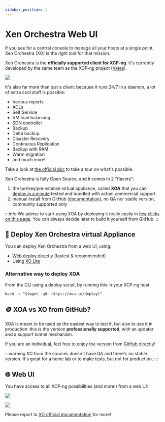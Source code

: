 ```yaml
---
sidebar_position: 1
---
```


# Xen Orchestra Web UI

If you see for a central console to manage all your hosts at a single point, Xen Orchestra (XO) is the right tool for that mission.

Xen Orchestra is the **officially supported client for XCP-ng**. It's currently developed by the same team as the XCP-ng project ([Vates](https://vates.tech)).

![](https://xen-orchestra.com/assets/featuresadmin.png)

It's also far more than just a client: because it runs 24/7 in a daemon, a lot of extra cool stuff is possible:
* Various reports
* ACLs
* Self Service
* VM load balancing
* SDN controller
* Backup
* Delta backup
* Disaster Recovery
* Continuous Replication
* Backup with RAM
* Warm migration
* and much more!

Take a look at [the official doc](https://xen-orchestra.com/docs/) to take a tour on what's possible.

Xen Orchestra is fully Open Source, and it comes in 2 "flavors":

1. the turnkey/preinstalled virtual appliance, called **XOA** that you can [deploy in a minute](https://vates.tech/deploy/) tested and bundled with actuel commercial support
2. manual install from GitHub ([documentation](https://xen-orchestra.com/docs/from_the_sources.html)), no QA nor stable version, community supported only

:::info
We advise to start using XOA by deploying it really easily in [few clicks on this page](https://vates.tech/deploy/). You can always decide later to build it yourself from GitHub.
:::

## 🚀 Deploy Xen Orchestra virtual Appliance
You can deploy Xen Orchestra from a web UI, using:
* [Web deploy directly](https://vates.tech/deploy/) (fastest & recommended)
* Using [XO Lite](../manage-locally/xo-lite.md)

### Alternative way to deploy XOA

From the CLI using a deploy script, by running this in your XCP-ng host:
```
bash -c "$(wget -qO- https://xoa.io/deploy)"
```

## 🪙 XOA vs XO from GitHub?

XOA is meant to be used as the easiest way to test it, but also to use it in production: this is the version **professionally supported**, with an updater and a support tunnel mechanism.

If you are an individual, feel free to enjoy the version from [GitHub directly](https://github.com/vatesfr/xen-orchestra)!

:::warning
XO from the sources doesn't have QA and there's no stable version. It's great for a home lab or to make tests, but not for production.
:::

## 🌐 Web UI

You have access to all XCP-ng possibilities (and more!) from a web UI:

![](https://xen-orchestra.com/assets/main_view.jpg)

![](https://xen-orchestra.com/assets/stats.png)

Please report to [XO official documentation](https://xen-orchestra.com/docs) for more!